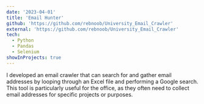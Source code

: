 ```yaml
---
date: '2023-04-01'
title: 'Email Hunter'
github: 'https://github.com/rebnoob/University_Email_Crawler'
external: 'https://github.com/rebnoob/University_Email_Crawler'
tech:
  - Python
  - Pandas
  - Selenium
showInProjects: true
---
```


I developed an email crawler that can search for and gather email addresses by looping through an Excel file and performing a Google search. This tool is particularly useful for the office, as they often need to collect email addresses for specific projects or purposes.
